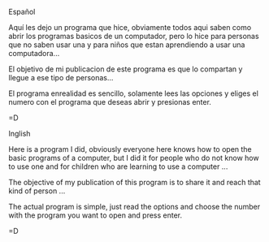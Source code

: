 Español

Aquí les dejo un programa que hice, obviamente todos aqui saben como abrir los programas basicos de un computador, pero lo hice para personas que no saben usar una y para niños que estan aprendiendo a usar una computadora...

El objetivo de mi publicacion de este programa es que lo compartan y llegue a ese tipo de personas...

El programa enrealidad es sencillo, solamente lees las opciones y eliges el numero con el programa que deseas abrir y presionas enter.

=D



Inglish

Here is a program I did, obviously everyone here knows how to open the basic programs of a computer, but I did it for people who do not know how to use one and for children who are learning to use a computer ...

The objective of my publication of this program is to share it and reach that kind of person ...

The actual program is simple, just read the options and choose the number with the program you want to open and press enter.

=D
